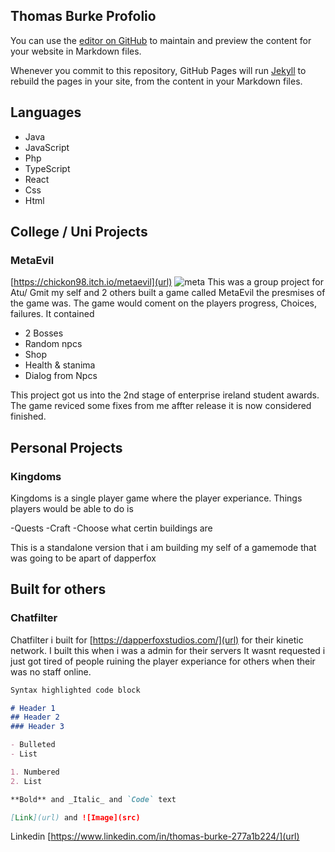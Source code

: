 ## Thomas Burke Profolio

You can use the [editor on GitHub](https://github.com/killbot24/Website/edit/gh-pages/index.md) to maintain and preview the content for your website in Markdown files.

Whenever you commit to this repository, GitHub Pages will run [Jekyll](https://jekyllrb.com/) to rebuild the pages in your site, from the content in your Markdown files.

## Languages
- Java
- JavaScript
- Php
- TypeScript
- React
- Css
- Html

## College / Uni Projects
### MetaEvil
[https://chickon98.itch.io/metaevil](url)
![[meta](https://img.itch.zone/aW1hZ2UvMTQ4NTAwNS84ODU0MjA4LnBuZw==/original/QSEZHJ.png)](src)
This was a group project for Atu/ Gmit my self and 2 others built a game called MetaEvil the presmises of the game was. The game would coment on the players progress, Choices, failures. 
It contained
- 2 Bosses
- Random npcs
- Shop
- Health & stanima
- Dialog from Npcs

This project got us into the 2nd stage of enterprise ireland student awards. The game reviced some fixes from me affter release it is now considered finished.

## Personal Projects

### Kingdoms

Kingdoms is a single player game where the player experiance. Things players would be able to do is

-Quests
-Craft
-Choose what certin buildings are

This is a standalone version that i am building my self of a gamemode that was going to be apart of dapperfox

## Built for others

### **Chatfilter**

Chatfilter i built for [https://dapperfoxstudios.com/](url) for their kinetic network. I built this when i was a admin for their servers It wasnt requested i just got tired of people ruining the player experiance for others when their was no staff online. 

```markdown
Syntax highlighted code block

# Header 1
## Header 2
### Header 3

- Bulleted
- List

1. Numbered
2. List

**Bold** and _Italic_ and `Code` text

[Link](url) and ![Image](src)
```
Linkedin [https://www.linkedin.com/in/thomas-burke-277a1b224/](url)
